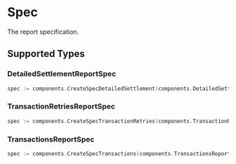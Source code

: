 # Spec

The report specification.


## Supported Types

### DetailedSettlementReportSpec

```go
spec := components.CreateSpecDetailedSettlement(components.DetailedSettlementReportSpec{/* values here */})
```

### TransactionRetriesReportSpec

```go
spec := components.CreateSpecTransactionRetries(components.TransactionRetriesReportSpec{/* values here */})
```

### TransactionsReportSpec

```go
spec := components.CreateSpecTransactions(components.TransactionsReportSpec{/* values here */})
```

